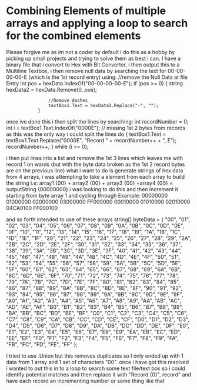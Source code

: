 
# Combining Elements of multiple arrays and applying a loop to search for the combined elements

Please forgive me as im not a coder by default i do this as a hobby by picking up small projects and trying to solve them as best i can.
I have a binary file that i convert to Hex with Bit Converter, i then output this to a Multiline Textbox, i then remove null data by searching the text for 00-00-00-00-E (which is the 1st record entry) using:
                //remove the Null Data at file Entry
                int pos = hexData.IndexOf("00-00-00-00-E");
                if (pos >= 0)
                {
                    string hexData2 = hexData.Remove(0, pos);

                    //Remove dashes
                    textBox1.Text = hexData2.Replace("-", "");
                }

once ive done this i then split the lines by searching:
                int recordNumber = 0;
                int i = textBox1.Text.IndexOf("0000E"); // missing 1st 2 bytes from records as this was the only way i could split the lines
                do
                {
                    textBox1.Text = textBox1.Text.Replace("0000E", "Record " + recordNumber++ + ", E");
                    recordNumber++;
                }
                while (i >= 0);

i then put lines into a list and remove the 1st 3 lines which leaves me with record 1 on wards (but with the byte data broken as the 1st 2 record  bytes are on the previous line)
what i want to do is generate strings of hex data from 4 arrays, i was attempting to take a element from each array to build the string i.e:
array1 {00} + array2 {00} + array3 {00} +array4 {00} = outputString {00000000}
i was looking to do this and then increment it starting from byte array 1 and cycling through
Example:
00000000
01000000
02000000
03000000
FF000000
00010000
01010000
02010000
04CA0100
FF000100

and so forth
intended to use of these arrays
string[] byteData = { "00", "01", "02", "03", "04", "05", "06", "07", "08", "09", "0A", "0B", "0C", "0D", "0E", "0F", "10", "11", "12", "13", "14", "15", "16", "17", "18", "19", "1A", "1B", "1C", "1D", "1E", "1F",
                       "20", "21", "22", "23", "24", "25", "26", "27", "28", "29", "2A", "2B", "2C", "2D", "2E", "2F", "30", "31", "32", "33", "34", "35", "36", "37", "38", "39", "3A", "3B", "3C", "3D", "3E", "3F",
                       "40", "41", "42", "43", "44", "45", "46", "47", "48", "49", "4A", "4B", "4C", "4D", "4E", "4F", "50", "51", "52", "53", "54", "55", "56", "57", "58", "59", "5A", "5B", "5C", "5D", "5E", "5F",
                       "60", "61", "62", "63", "64", "65", "66", "67", "68", "69", "6A", "6B", "6C", "6D", "6E", "6F", "70", "71", "72", "73", "74", "75", "76", "77", "78", "79", "7A", "7B", "7C", "7D", "7E", "7F",
                       "80", "81", "82", "83", "84", "85", "86", "87", "88", "89", "8A", "8B", "8C", "8D", "8E", "8F", "90", "91", "92", "93", "94", "95", "96", "97", "98", "99", "9A", "9B", "9C", "9D", "9E", "9F",
                       "A0", "A1", "A2", "A3", "A4", "A5", "A6", "A7", "A8", "A9", "AA", "AB", "AC", "AD", "AE", "AF", "B0", "B1", "B2", "B3", "B4", "B5", "B6", "B7", "B8", "B9", "BA", "BB", "BC", "BD", "BE", "BF",
                       "C0", "C1", "C2", "C3", "C4", "C5", "C6", "C7", "C8", "C9", "CA", "CB", "CC", "CD", "CE", "CF", "D0", "D1", "D2", "D3", "D4", "D5", "D6", "D7", "D8", "D9", "DA", "DB", "DC", "DD", "DE", "DF",
                       "E0", "E1", "E2", "E3", "E4", "E5", "E6", "E7", "E8", "E9", "EA", "EB", "EC", "ED", "EE", "EF", "F0", "F1", "F2", "F3", "F4", "F5", "F6", "F7", "F8", "F9", "FA", "FB", "FC", "FD", "FE", "FF" };

I tried to use .Union but this removes duplicates so I only ended up with 1 data from 1 array and 1 set of characters "00".
once i have got this resolved i wanted to put this in to a loop to search some text file/text box so i could identify potential matches  and then replace it with "Record {0}", record" and have each record an incrementing number or some thing like that

        